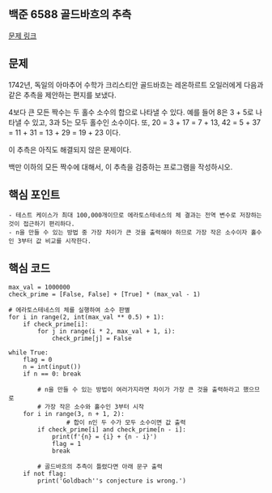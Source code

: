 ## 백준 6588 골드바흐의 추측
[문제 링크](https://www.acmicpc.net/problem/6588)

## 문제
1742년, 독일의 아마추어 수학가 크리스티안 골드바흐는 레온하르트 오일러에게 다음과 같은 추측을 제안하는 편지를 보냈다.

4보다 큰 모든 짝수는 두 홀수 소수의 합으로 나타낼 수 있다.
예를 들어 8은 3 + 5로 나타낼 수 있고, 3과 5는 모두 홀수인 소수이다. 또, 20 = 3 + 17 = 7 + 13, 42 = 5 + 37 = 11 + 31 = 13 + 29 = 19 + 23 이다.

이 추측은 아직도 해결되지 않은 문제이다.

백만 이하의 모든 짝수에 대해서, 이 추측을 검증하는 프로그램을 작성하시오.

## 핵심 포인트
```
- 테스트 케이스가 최대 100,000개이므로 에라토스테네스의 체 결과는 전역 변수로 저장하는 것이 접근하기 편리하다.
- n을 만들 수 있는 방법 중 가장 차이가 큰 것을 출력해야 하므로 가장 작은 소수이자 홀수인 3부터 값 비교를 시작한다.
```

## 핵심 코드
```
max_val = 1000000
check_prime = [False, False] + [True] * (max_val - 1)

# 에라토스테네스의 체를 실행하여 소수 판별
for i in range(2, int(max_val ** 0.5) + 1):
    if check_prime[i]:
        for j in range(i * 2, max_val + 1, i):
            check_prime[j] = False

while True:
    flag = 0
    n = int(input())
    if n == 0: break

		# n을 만들 수 있는 방법이 여러가지라면 차이가 가장 큰 것을 출력하라고 했으므로
		# 가장 작은 소수와 홀수인 3부터 시작
    for i in range(3, n + 1, 2):
				# 합이 n인 두 수가 모두 소수이면 값 출력
        if check_prime[i] and check_prime[n - i]:
            print(f'{n} = {i} + {n - i}')
            flag = 1
            break

		# 골드바흐의 추측이 틀렸다면 아래 문구 출력
    if not flag:
        print('Goldbach''s conjecture is wrong.')
```
